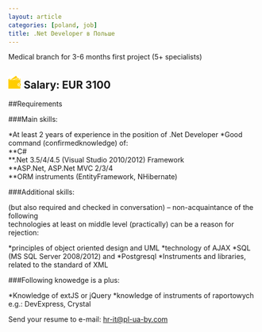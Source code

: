 ```yaml
---
layout: article
categories: [poland, job]
title: .Net Developer в Польше
---
```

Medical branch for 3-6 months first project (5+ specialists)

## ![Send us an email](/images/info/wallet.png) Salary: EUR 3100

##Requirements

###Main skills:

 *At least 2 years of experience in the position of .Net Developer
 *Good command (confirmedknowledge) of:  
 **C#  
 **.Net 3.5/4/4.5 (Visual Studio 2010/2012) Framework  
 **ASP.Net,  ASP.Net MVC 2/3/4  
 **ORM instruments (EntityFramework, NHibernate)   

###Additional skills:   

(but also required and checked in conversation) – non-acquaintance of the following   
technologies at least on middle level (practically) can be a reason for rejection:

*principles of object oriented design and UML
*technology of AJAX
*SQL (MS SQL Server 2008/2012) and
*Postgresql
*Instruments and libraries, related to the standard of XML

###Following knowedge is a plus:

*Knowledge of extJS or jQuery
*knowledge of instruments of raportowych e.g.: DevExpress, Crystal

Send your resume to e-mail: hr-it@pl-ua-by.com 
